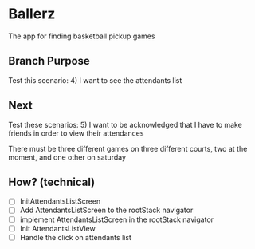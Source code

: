 # Ballerz
The app for finding basketball pickup games

## Branch Purpose
Test this scenario: 
    4) I want to see the attendants list    

## Next 
Test these scenarios:
    5) I want to be acknowledged that I have to make friends in order to view   their attendances



There must be three different games on three different courts, two at the moment, and one other on saturday


## How? (technical)
- [ ] InitAttendantsListScreen
- [ ] Add AttendantsListScreen to the rootStack navigator
- [ ] implement AttendantsListScreen in the rootStack navigator
- [ ] Init AttendantsListView
- [ ] Handle the click on attendants list